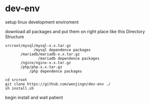 # dev-env
setup linux development enviroment

download all packages and put them on right place like this Directory Structure
```
srcroot/mysql/mysql-x.x.tar.gz
             /mysql dependence packages
       /mariadb/mariadb-x.x.tar.gz
               /mariadb dependence packages
       /nginx/nginx-x.x.tar.gz    
       /php/php-x.x.tar.gz
           /php dependence packages
```

```
cd srcroot
git clone https://github.com/wenjingn/dev-env ./
sh install.sh
```

begin install and wait patient

